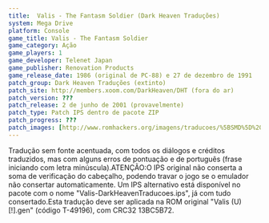 ```yaml
---
title:  Valis - The Fantasm Soldier (Dark Heaven Traduções)
system: Mega Drive
platform: Console
game_title: Valis - The Fantasm Soldier
game_category: Ação
game_players: 1
game_developer: Telenet Japan
game_publisher: Renovation Products
game_release_date: 1986 (original de PC-88) e 27 de dezembro de 1991
patch_group: Dark Heaven Traduções (extinto)
patch_site: http://members.xoom.com/DarkHeaven/DHT (fora do ar)
patch_version: ???
patch_release: 2 de junho de 2001 (provavelmente)
patch_type: Patch IPS dentro de pacote ZIP
patch_progress: ???
patch_images: [http://www.romhackers.org/imagens/traducoes/%5BSMD%5D%20Valis%20-%20The%20Fantasm%20Soldier%20-%20Dark%20Heaven%20Traducoes%20-%201.png,http://www.romhackers.org/imagens/traducoes/%5BSMD%5D%20Valis%20-%20The%20Fantasm%20Soldier%20-%20Dark%20Heaven%20Traducoes%20-%202.png,http://www.romhackers.org/imagens/traducoes/%5BSMD%5D%20Valis%20-%20The%20Fantasm%20Soldier%20-%20Dark%20Heaven%20Traducoes%20-%203.png]
---
```

Tradução sem fonte acentuada, com todos os diálogos e créditos traduzidos, mas com alguns erros de pontuação e de português (frase iniciando com letra minúscula).ATENÇÃO:O IPS original não conserta a soma de verificação do cabeçalho, podendo travar o jogo se o emulador não consertar automaticamente. Um IPS alternativo está disponível no pacote com o nome "Valis-DarkHeavenTraducoes.ips", já com tudo consertado.Esta tradução deve ser aplicada na ROM original "Valis (U) [!].gen" (código T-49196), com CRC32 13BC5B72.